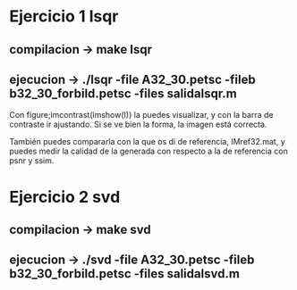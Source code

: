 # Ejercicio 1 lsqr
## compilacion -> make lsqr
## ejecucion -> ./lsqr -file A32_30.petsc -fileb b32_30_forbild.petsc -files salidalsqr.m
Con figure;imcontrast(imshow(I)) la puedes visualizar, y con la barra de contraste ir ajustando. Si se ve bien la forma, la imagen está correcta.

También puedes compararla con la que os di de referencia, IMref32.mat, y puedes medir la calidad de la generada con respecto a la de referencia con psnr y ssim.


# Ejercicio 2 svd
## compilacion -> make svd
## ejecucion -> ./svd -file A32_30.petsc -fileb b32_30_forbild.petsc -files salidalsvd.m